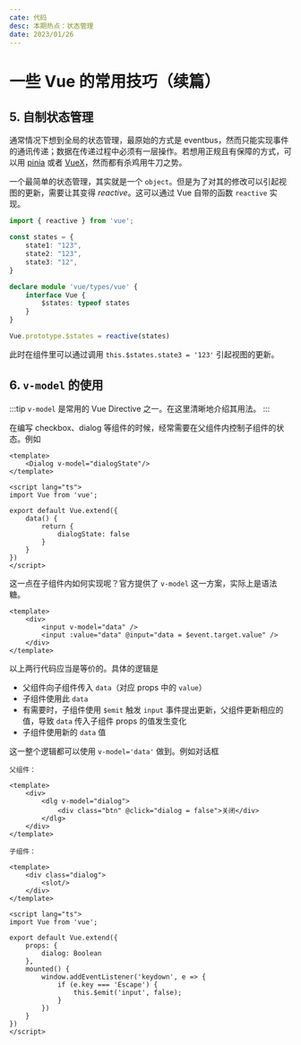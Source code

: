 ```yaml
---
cate: 代码
desc: 本期热点：状态管理
date: 2023/01/26
---
```


# 一些 Vue 的常用技巧（续篇）

## 5. 自制状态管理

通常情况下想到全局的状态管理，最原始的方式是 eventbus，然而只能实现事件的通讯传递；数据在传递过程中必须有一层操作。若想用正规且有保障的方式，可以用 [pinia](https://pinia.vuejs.org/) 或者 [VueX](https://vuex.vuejs.org/)，然而都有杀鸡用牛刀之势。

一个最简单的状态管理，其实就是一个 `object`。但是为了对其的修改可以引起视图的更新，需要让其变得 *reactive*。这可以通过 Vue 自带的函数 `reactive` 实现。

```typescript
import { reactive } from 'vue';

const states = {
    state1: "123",
    state2: "123",
    state3: "12",
}

declare module 'vue/types/vue' {
    interface Vue {
        $states: typeof states
    }
}

Vue.prototype.$states = reactive(states)
```

此时在组件里可以通过调用 `this.$states.state3 = '123'` 引起视图的更新。

## 6. `v-model` 的使用

:::tip
`v-model` 是常用的 Vue Directive 之一。在这里清晰地介绍其用法。
:::

在编写 checkbox、dialog 等组件的时候，经常需要在父组件内控制子组件的状态。例如

```vue
<template>
    <Dialog v-model="dialogState"/>
</template>

<script lang="ts">
import Vue from 'vue';

export default Vue.extend({
    data() {
        return {
            dialogState: false
        }
    }
})
</script>
```

这一点在子组件内如何实现呢？官方提供了 `v-model` 这一方案，实际上是语法糖。

```vue
<template>
    <div>
        <input v-model="data" />
        <input :value="data" @input="data = $event.target.value" />
    </div>
</template>
```

以上两行代码应当是等价的。具体的逻辑是

- 父组件向子组件传入 `data`（对应 props 中的 `value`）
- 子组件使用此 `data`
- 有需要时，子组件使用 `$emit` 触发 `input` 事件提出更新，父组件更新相应的值，导致 `data` 传入子组件 props 的值发生变化
- 子组件使用新的 `data` 值

这一整个逻辑都可以使用 `v-model='data'` 做到。例如对话框

```vue
父组件：

<template>
    <div>
        <dlg v-model="dialog">
            <div class="btn" @click="dialog = false">关闭</div>
        </dlg>
    </div>
</template>

子组件：

<template>
    <div class="dialog">
        <slot/>
    </div>
</template>

<script lang="ts">
import Vue from 'vue';

export default Vue.extend({
    props: {
        dialog: Boolean
    },
    mounted() {
        window.addEventListener('keydown', e => {
            if (e.key === 'Escape') {
                this.$emit('input', false);
            }
        })
    }
})
</script>
```
